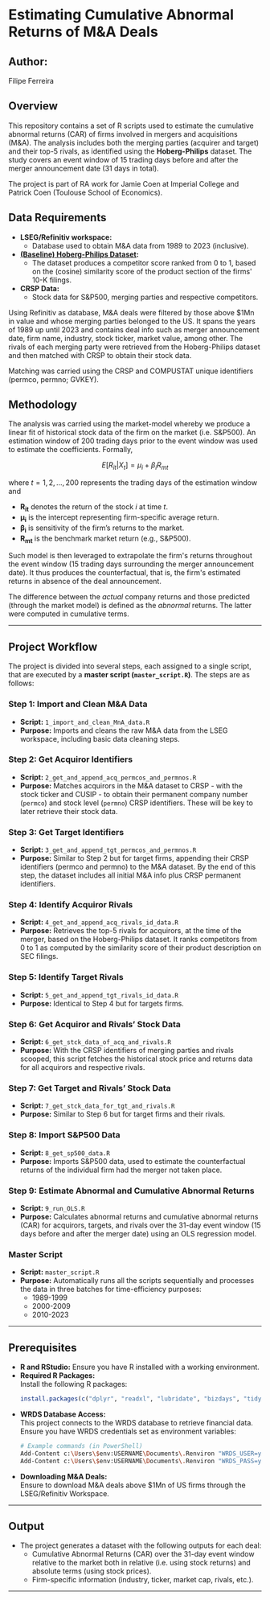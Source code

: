# **Estimating Cumulative Abnormal Returns of M&A Deals**

## **Author:**
Filipe Ferreira

## **Overview**
This repository contains a set of R scripts used to estimate the cumulative abnormal returns (CAR) of firms involved in mergers and acquisitions (M&A). The analysis includes both the merging parties (acquirer and target) and their top-5 rivals, as identified using the **Hoberg-Philips** dataset. The study covers an event window of 15 trading days before and after the merger announcement date (31 days in total).

The project is part of RA work for Jamie Coen at Imperial College and Patrick Coen (Toulouse School of Economics).

## **Data Requirements**
- **LSEG/Refinitiv workspace:**  
  - Database used to obtain M&A data from 1989 to 2023 (inclusive).
- **[(Baseline) Hoberg-Philips Dataset](https://hobergphillips.tuck.dartmouth.edu/tnic_basedata.html):**  
  - The dataset produces a competitor score ranked from 0 to 1, based on the (cosine) similarity score of the product section of the firms' 10-K filings. 
- **CRSP Data:**  
  - Stock data for S&P500, merging parties and respective competitors.

Using Refinitiv as database, M&A deals were filtered by those above $1Mn in value and whose merging parties belonged to the US. It spans the years of 1989 up until 2023 and contains deal info such as merger announcement date, firm name, industry, stock ticker, market value, among other. The rivals of each merging party were retrieved from the Hoberg-Philips dataset and then matched with CRSP to obtain their stock data.

Matching was carried using the CRSP and COMPUSTAT unique identifiers (permco, permno; GVKEY).

## **Methodology**
The analysis was carried using the market-model whereby we produce a linear fit of historical stock data of the firm on the market (i.e. S&P500). An estimation window of 200 trading days prior to the event window was used to estimate the coefficients. Formally,

<div align="center">

$E[R_{it} | X_t] = \mu_i + \beta_i R_{mt}$

</div>

where $t=1, 2, ..., 200$ represents the trading days of the estimation window and
- $\mathbf{R_{it}}$ denotes the return of the stock $i$ at time $t$.
- $\mathbf{\mu_i}$ is the intercept representing firm-specific average return.
- $\mathbf{\beta_i}$ is sensitivity of the firm’s returns to the market.
- $\mathbf{R_{mt}}$ is the benchmark market return (e.g., S&P500).

Such model is then leveraged to extrapolate the firm's returns throughout the event window (15 trading days surrounding the merger announcement date). It thus produces the counterfactual, that is, the firm's estimated returns in absence of the deal announcement. 

The difference between the _actual_ company returns and those predicted (through the market model) is defined as the _abnormal_ returns. The latter were computed in cumulative terms.

---

## **Project Workflow**
The project is divided into several steps, each assigned to a single script, that are executed by a **master script (`master_script.R`)**. The steps are as follows:

### **Step 1: Import and Clean M&A Data**
- **Script:** `1_import_and_clean_MnA_data.R`
- **Purpose:** Imports and cleans the raw M&A data from the LSEG workspace, including basic data cleaning steps.

### **Step 2: Get Acquiror Identifiers**
- **Script:** `2_get_and_append_acq_permcos_and_permnos.R`
- **Purpose:** Matches acquirors in the M&A dataset to CRSP - with the stock ticker and CUSIP - to obtain their permanent company number (`permco`) and stock level (`permno`) CRSP identifiers. These will be key to later retrieve their stock data.

### **Step 3: Get Target Identifiers**
- **Script:** `3_get_and_append_tgt_permcos_and_permnos.R`
- **Purpose:** Similar to Step 2 but for target firms, appending their CRSP identifiers (permco and permno) to the M&A dataset. By the end of this step, the dataset includes all initial M&A info plus CRSP permanent identifiers.

### **Step 4: Identify Acquiror Rivals**
- **Script:** `4_get_and_append_acq_rivals_id_data.R`
- **Purpose:** Retrieves the top-5 rivals for acquirors, at the time of the merger, based on the Hoberg-Philips dataset. It ranks competitors from 0 to 1 as computed by the similarity score of their product description on SEC filings. 

### **Step 5: Identify Target Rivals**
- **Script:** `5_get_and_append_tgt_rivals_id_data.R`
- **Purpose:** Identical to Step 4 but for targets firms.

### **Step 6: Get Acquiror and Rivals’ Stock Data**
- **Script:** `6_get_stck_data_of_acq_and_rivals.R`
- **Purpose:** With the CRSP identifiers of merging parties and rivals scooped, this script fetches the historical stock price and returns data for all acquirors and respective rivals.

### **Step 7: Get Target and Rivals’ Stock Data**
- **Script:** `7_get_stck_data_for_tgt_and_rivals.R`
- **Purpose:** Similar to Step 6 but for target firms and their rivals.

### **Step 8: Import S&P500 Data**
- **Script:** `8_get_sp500_data.R`
- **Purpose:** Imports S&P500 data, used to estimate the counterfactual returns of the individual firm had the merger not taken place.

### **Step 9: Estimate Abnormal and Cumulative Abnormal Returns**
- **Script:** `9_run_OLS.R`
- **Purpose:** Calculates abnormal returns and cumulative abnormal returns (CAR) for acquirors, targets, and rivals over the 31-day event window (15 days before and after the merger date) using an OLS regression model.

### **Master Script**
- **Script:** `master_script.R`
- **Purpose:** Automatically runs all the scripts sequentially and processes the data in three batches for time-efficiency purposes:  
  - 1989-1999  
  - 2000-2009  
  - 2010-2023  

---

## **Prerequisites**
- **R and RStudio:** Ensure you have R installed with a working environment.
- **Required R Packages:**  
  Install the following R packages:
  ```r
  install.packages(c("dplyr", "readxl", "lubridate", "bizdays", "tidyverse", "DBI", "RPostgres", "scales", "RSQLite"))
  ```
- **WRDS Database Access:**  
  This project connects to the WRDS database to retrieve financial data. Ensure you have WRDS credentials set as environment variables:
  ```bash
  # Example commands (in PowerShell)
  Add-Content c:\Users\$env:USERNAME\Documents\.Renviron "WRDS_USER=your_username"
  Add-Content c:\Users\$env:USERNAME\Documents\.Renviron "WRDS_PASS=your_password"
  ```
- **Downloading M&A Deals:**  
  Ensure to download M&A deals above $1Mn of US firms through the LSEG/Refinitiv Workspace.

---

## **Output**
- The project generates a dataset with the following outputs for each deal:
  - Cumulative Abnormal Returns (CAR) over the 31-day event window relative to the market both in relative (i.e. using stock returns) and absolute terms (using stock prices).
  - Firm-specific information (industry, ticker, market cap, rivals, etc.).

---
